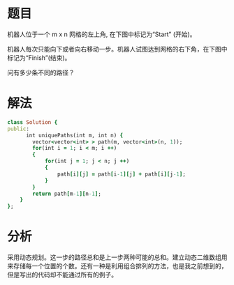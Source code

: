 # 题目
机器人位于一个 m x n 网格的左上角, 在下图中标记为“Start” (开始)。

机器人每次只能向下或者向右移动一步。机器人试图达到网格的右下角，在下图中标记为“Finish”(结束)。

问有多少条不同的路径？
# 解法




```ruby
class Solution {
public:
      int uniquePaths(int m, int n) {
        vector<vector<int> > path(m, vector<int>(n, 1));
        for(int i = 1; i < m; i ++)
        {
            for(int j = 1; j < n; j ++)
            {
                path[i][j] = path[i-1][j] + path[i][j-1];
            }
        }
        return path[m-1][n-1];
    }
};

```
# 分析
采用动态规划。这一步的路径总和是上一步两种可能的总和。建立动态二维数组用来存储每一个位置的个数。还有一种是利用组合排列的方法，也是我之前想到的，但是写出的代码却不能通过所有的例子。
